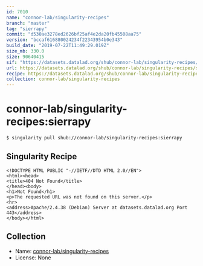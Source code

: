 ```yaml
---
id: 7010
name: "connor-lab/singularity-recipes"
branch: "master"
tag: "sierrapy"
commit: "d530ae3278ed2626bf25af4e2da20fb45508aa75"
version: "bccaf616880024234f22343954b0e343"
build_date: "2019-07-22T11:49:29.019Z"
size_mb: 330.0
size: 90640415
sif: "https://datasets.datalad.org/shub/connor-lab/singularity-recipes/sierrapy/2019-07-22-d530ae32-bccaf616/bccaf616880024234f22343954b0e343.sif"
url: https://datasets.datalad.org/shub/connor-lab/singularity-recipes/sierrapy/2019-07-22-d530ae32-bccaf616/
recipe: https://datasets.datalad.org/shub/connor-lab/singularity-recipes/sierrapy/2019-07-22-d530ae32-bccaf616/Singularity
collection: connor-lab/singularity-recipes
---
```


# connor-lab/singularity-recipes:sierrapy

```bash
$ singularity pull shub://connor-lab/singularity-recipes:sierrapy
```

## Singularity Recipe

```singularity
<!DOCTYPE HTML PUBLIC "-//IETF//DTD HTML 2.0//EN">
<html><head>
<title>404 Not Found</title>
</head><body>
<h1>Not Found</h1>
<p>The requested URL was not found on this server.</p>
<hr>
<address>Apache/2.4.38 (Debian) Server at datasets.datalad.org Port 443</address>
</body></html>
```

## Collection

 - Name: [connor-lab/singularity-recipes](https://github.com/connor-lab/singularity-recipes)
 - License: None


